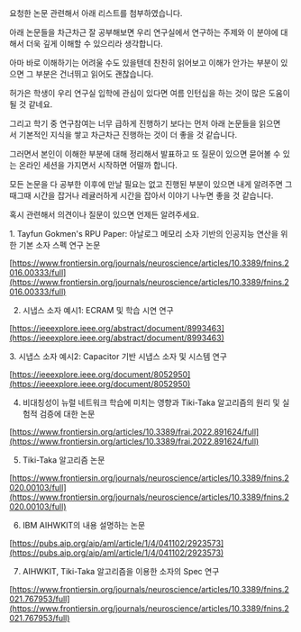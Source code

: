 요청한 논문 관련해서 아래 리스트를 첨부하였습니다.   

아래 논문들을 차근차근 잘 공부해보면 우리 연구실에서 연구하는 주제와 이 분야에 대해서 더욱 깊게 이해할 수 있으리라 생각합니다. 

아마 바로 이해하기는 어려울 수도 있을텐데 찬찬히 읽어보고 이해가 안가는 부분이 있으면 그 부분은 건너뛰고 읽어도 괜찮습니다.

  

허가은 학생이 우리 연구실 입학에 관심이 있다면 여름 인턴십을 하는 것이 많은 도움이 될 것 같네요. 

그리고 학기 중 연구참여는 너무 급하게 진행하기 보다는 먼저 아래 논문들을 읽으면서 기본적인 지식을 쌓고 차근차근 진행하는 것이 더 좋을 것 같습니다. 

그러면서 본인이 이해한 부분에 대해 정리해서 발표하고 또 질문이 있으면 묻어볼 수 있는 온라인 세션을 가지면서 시작하면 어떨까 합니다.   

  

모든 논문을 다 공부한 이후에 만날 필요는 없고 진행된 부분이 있으면 내게 알려주면 그때그때 시간을 잡거나 레귤러하게 시간을 잡아서 이야기 나누면 좋을 것 같습니다.   

혹시 관련해서 의견이나 질문이 있으면 언제든 알려주세요.   

  

1. Tayfun Gokmen's RPU Paper: 아날로그 메모리 소자 기반의 인공지능 연산을 위한 기본 소자 스펙 연구 논문  

[https://www.frontiersin.org/journals/neuroscience/articles/10.3389/fnins.2016.00333/full](https://www.frontiersin.org/journals/neuroscience/articles/10.3389/fnins.2016.00333/full)

  

2. 시냅스 소자 예시1: ECRAM 및 학습 시연 연구 

[https://ieeexplore.ieee.org/abstract/document/8993463](https://ieeexplore.ieee.org/abstract/document/8993463)  

  

3. 시냅스 소자 예시2: Capacitor 기반 시냅스 소자 및 시스템 연구

[https://ieeexplore.ieee.org/document/8052950](https://ieeexplore.ieee.org/document/8052950)  

  

4. 비대칭성이 뉴럴 네트워크 학습에 미치는 영향과 Tiki-Taka 알고리즘의 원리 및 실험적 검증에 대한 논문

[https://www.frontiersin.org/articles/10.3389/frai.2022.891624/full](https://www.frontiersin.org/articles/10.3389/frai.2022.891624/full)  

  

5. Tiki-Taka 알고리즘 논문

[https://www.frontiersin.org/journals/neuroscience/articles/10.3389/fnins.2020.00103/full](https://www.frontiersin.org/journals/neuroscience/articles/10.3389/fnins.2020.00103/full)  

  

6. IBM AIHWKIT의 내용 설명하는 논문  

[https://pubs.aip.org/aip/aml/article/1/4/041102/2923573](https://pubs.aip.org/aip/aml/article/1/4/041102/2923573)

7. AIHWKIT, Tiki-Taka 알고리즘을 이용한 소자의 Spec 연구

[](https://www.frontiersin.org/articles/10.3389/frai.2022.891624/full)[https://www.frontiersin.org/journals/neuroscience/articles/10.3389/fnins.2021.767953/full](https://www.frontiersin.org/journals/neuroscience/articles/10.3389/fnins.2021.767953/full)